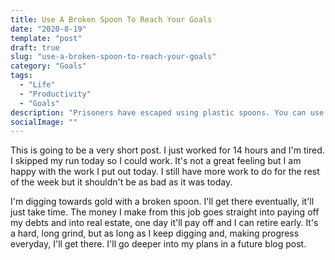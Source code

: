 ```yaml
---
title: Use A Broken Spoon To Reach Your Goals
date: "2020-8-19"
template: "post"
draft: true
slug: "use-a-broken-spoon-to-reach-your-goals"
category: "Goals"
tags:
  - "Life"
  - "Productivity"
  - "Goals"
description: "Prisoners have escaped using plastic spoons. You can use that principle towards accomplishing your goals."
socialImage: ""
---
```


This is going to be a very short post. I just worked for 14 hours and I'm tired. I skipped my run today so I could work. It's not a great feeling but I am happy with the work I put out today. I still have more work to do for the rest of the week but it shouldn't be as bad as it was today. 

I'm digging towards gold with a broken spoon. I'll get there eventually, it'll just take time. The money I make from this job goes straight into paying off my debts and into real estate, one day it'll pay off and I can retire early. It's a hard, long grind, but as long as I keep digging and, making progress everyday, I'll get there. I'll go deeper into my plans in a future blog post. 